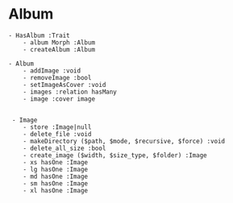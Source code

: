 # Album

    - HasAlbum :Trait
        - album Morph :Album
        - createAlbum :Album
        
    - Album 
        - addImage :void
        - removeImage :bool
        - setImageAsCover :void
        - images :relation hasMany
        - image :cover image
        
        
     - Image
        - store :Image|null
        - delete_file :void
        - makeDirectory ($path, $mode, $recursive, $force) :void
        - delete_all_size :bool
        - create_image ($width, $size_type, $folder) :Image
        - xs hasOne :Image
        - lg hasOne :Image
        - md hasOne :Image
        - sm hasOne :Image
        - xl hasOne :Image
     